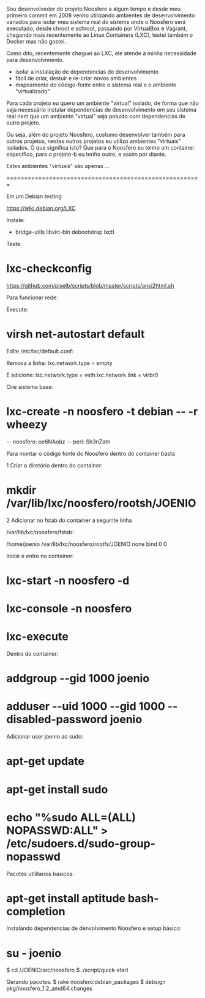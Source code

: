Sou desenvolvedor do projeto Noosfero a algum tempo e desde meu primeiro commit
em 2008 venho utilizando ambientes de desenvolvimento variados para isolar meu
sistema real do sistems onde o Noosfero será executado, desde chroot e schroot,
passando por VirtualBox e Vagrant, chegando mais recentemente ao Linux
Containers (LXC), testei também o Docker mas não gostei.

Como dito, recentemente cheguei ao LXC, ele atende à minha necessidade
para desenvolvimento.

* isolar a instalação de dependencias de desenvolvimento
* fácil de criar, destuir e re-criar novos ambientes
* mapeamento do código-fonte entre o sistema real e o ambiente "virtualizado"

Para cada projeto eu quero um ambiente "virtual" isolado, de forma que não seja
necessário instalar dependencias de desenvolvimento em seu sistema real nem que
um ambiente "virtual" seja poluído com dependencias de outro projeto.

Ou seja, além do projeto Noosfero, costumo desenvolver também para outros projetos,
nestes outros projetos eu utilizo ambientes "virtuais" isolados. O que significa isto?
Que para o Noosfero eu tenho um container específico, para o projeto-b eu tenho outro,
e assim por diante.

Estes ambientes "virtuais" são apenas ...

=======================================================

Em um Debian testing

https://wiki.debian.org/LXC

Instale:
 * bridge-utils libvirt-bin debootstrap lxctl

Teste:
 # lxc-checkconfig

https://github.com/pixelb/scripts/blob/master/scripts/ansi2html.sh

Para funcionar rede:

Execute:
 # virsh net-autostart default

Edite /etc/lxc/default.conf:

Remova a linha:
 lxc.network.type = empty

E adicione:
 lxc.network.type = veth
 lxc.network.link = virbr0


Crie sistema base:
 # lxc-create -n noosfero -t debian -- -r wheezy

-- noosfero: oe6NAobz
-- perl: Sh3nZatn

Para montar o código fonte do Noosfero dentro do container basta

1 Criar o diretório dentro do container:

 # mkdir /var/lib/lxc/noosfero/rootsh/JOENIO

2 Adicionar no fstab do container a seguinte linha

/var/lib/lxc/noosfero/fstab:

/home/joenio /var/lib/lxc/noosfero/rootfs/JOENIO none bind 0 0

Inicie e entre no container:
 # lxc-start -n noosfero -d
 # lxc-console -n noosfero

 # lxc-execute 
Dentro do container:
 # addgroup --gid 1000 joenio
 # adduser --uid 1000 --gid 1000 --disabled-password joenio

Adicionar user joenio ao sudo:
 # apt-get update
 # apt-get install sudo
 # echo "%sudo ALL=(ALL) NOPASSWD:ALL" > /etc/sudoers.d/sudo-group-nopasswd

Pacotes utilitarios basicos:
 # apt-get install aptitude bash-completion

Instalando dependencias de denvolvimento Noosfero e setup básico:
 # su - joenio
 $ cd /JOENIO/src/noosfero
 $ ./script/quick-start

Gerando pacotes:
 $ rake noosfero:debian\_packages
 $ debsign pkg/noosfero\_1.2\_amd64.changes

